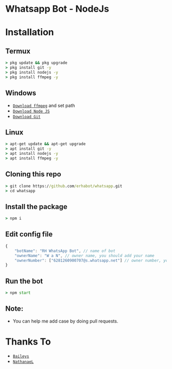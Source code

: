 # Whatsapp Bot - NodeJs

# Installation

## Termux

```cmd
> pkg update && pkg upgrade
> pkg install git -y
> pkg install nodejs -y
> pkg install ffmpeg -y
```

## Windows

- [`Download ffmpeg`](https://ffmpeg.org/download.html#build-windows) and set path
- [`Download Node JS`](https://nodejs.org/en/download/)
- [`Download Git`](https://git-scm.com/downloads)

## Linux

```cmd
> apt-get update && apt-get upgrade
> apt install git -y
> apt install nodejs -y
> apt install ffmpeg -y
```

## Cloning this repo

```cmd
> git clone https://github.com/erhabot/whatsapp.git
> cd whatsapp
```

## Install the package

```cmd
> npm i
```

## Edit config file

```js
{
    "botName": "RH WhatsApp Bot", // name of bot
    "ownerName": "W a N", // owner name, you should add your name
    "ownerNumber": ["6281260900707@s.whatsapp.net"] // owner number, you should add your number
}
```

## Run the bot

```cmd
> npm start
```

## Note:

- You can help me add case by doing pull requests.

# Thanks To

- [`Baileys`](https://github.com/adiwajshing/Baileys)
- [`NathanaeL`](https://github.com/natgvlite/)
